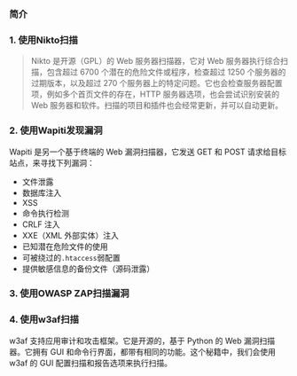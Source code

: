 ### 简介





### 1. 使用Nikto扫描

> Nikto 是开源（GPL）的 Web 服务器扫描器，它对 Web 服务器执行综合扫描，包含超过 6700 个潜在的危险文件或程序，检查超过 1250 个服务器的过期版本，以及超过 270 个服务器上的特定问题。它也会检查服务器配置项，例如多个首页文件的存在，HTTP 服务器选项，也会尝试识别安装的 Web 服务器和软件。扫描的项目和插件也会经常更新，并可以自动更新。





### 2. 使用Wapiti发现漏洞

Wapiti 是另一个基于终端的 Web 漏洞扫描器，它发送 GET 和 POST 请求给目标站点，来寻找下列漏洞：

- 文件泄露
- 数据库注入
- XSS
- 命令执行检测
- CRLF 注入
- XXE（XML 外部实体）注入
- 已知潜在危险文件的使用
- 可被绕过的`.htaccess`弱配置
- 提供敏感信息的备份文件（源码泄露）





### 3. 使用OWASP ZAP扫描漏洞





### 4. 使用w3af扫描

w3af 支持应用审计和攻击框架。它是开源的，基于 Python 的 Web 漏洞扫描器。它拥有 GUI 和命令行界面，都带有相同的功能。这个秘籍中，我们会使用 w3af 的 GUI 配置扫描和报告选项来执行扫描。